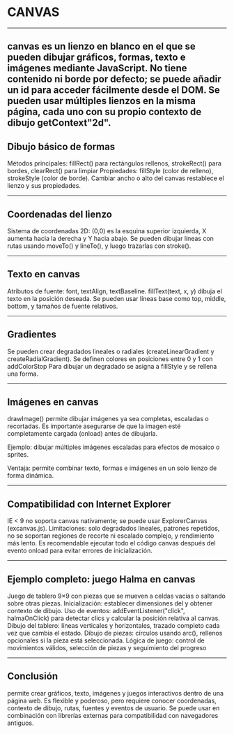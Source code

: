 # CANVAS

---

canvas es un lienzo en blanco en el que se pueden dibujar gráficos, formas, texto e imágenes mediante JavaScript.
No tiene contenido ni borde por defecto; se puede añadir un id para acceder fácilmente desde el DOM.
Se pueden usar múltiples lienzos en la misma página, cada uno con su propio contexto de dibujo getContext"2d".
---

## Dibujo básico de formas

Métodos principales: fillRect() para rectángulos rellenos, strokeRect() para bordes, clearRect() para limpiar
Propiedades: fillStyle (color de relleno), strokeStyle (color de borde).
Cambiar ancho o alto del canvas restablece el lienzo y sus propiedades.

---

## Coordenadas del lienzo

Sistema de coordenadas 2D: (0,0) es la esquina superior izquierda, X aumenta hacia la derecha y Y hacia abajo.
Se pueden dibujar líneas con rutas usando moveTo() y lineTo(), y luego trazarlas con stroke().

---

## Texto en canvas

Atributos de fuente: font, textAlign, textBaseline.
fillText(text, x, y) dibuja el texto en la posición deseada.
Se pueden usar líneas base como top, middle, bottom, y tamaños de fuente relativos.

---

## Gradientes

Se pueden crear degradados lineales o radiales (createLinearGradient y createRadialGradient).
Se definen colores en posiciones entre 0 y 1 con addColorStop
Para dibujar un degradado se asigna a fillStyle y se rellena una forma.

---

## Imágenes en canvas

drawImage() permite dibujar imágenes ya sea completas, escaladas o recortadas.
Es importante asegurarse de que la imagen esté completamente cargada (onload) antes de dibujarla.

Ejemplo: dibujar múltiples imágenes escaladas para efectos de mosaico o sprites.

Ventaja: permite combinar texto, formas e imágenes en un solo lienzo de forma dinámica.

---

## Compatibilidad con Internet Explorer

IE < 9 no soporta canvas nativamente; se puede usar ExplorerCanvas (excanvas.js).
Limitaciones: solo degradados lineales, patrones repetidos, no se soportan regiones de recorte ni escalado complejo, y rendimiento más lento.
Es recomendable ejecutar todo el código canvas después del evento onload para evitar errores de inicialización.

---

## Ejemplo completo: juego Halma en canvas

Juego de tablero 9×9 con piezas que se mueven a celdas vacías o saltando sobre otras piezas.
Inicialización: establecer dimensiones del <canvas> y obtener contexto de dibujo.
Uso de eventos: addEventListener("click", halmaOnClick) para detectar clics y calcular la posición relativa al canvas.
Dibujo del tablero: líneas verticales y horizontales, trazado completo cada vez que cambia el estado.
Dibujo de piezas: círculos usando arc(), rellenos opcionales si la pieza está seleccionada.
Lógica de juego: control de movimientos válidos, selección de piezas y seguimiento del progreso

---

## Conclusión

<canvas> permite crear gráficos, texto, imágenes y juegos interactivos dentro de una página web.
Es flexible y poderoso, pero requiere conocer coordenadas, contexto de dibujo, rutas, fuentes y eventos de usuario.
Se puede usar en combinación con librerías externas para compatibilidad con navegadores antiguos.
